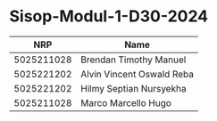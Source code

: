 # Sisop-Modul-1-D30-2024

| NRP | Name |
| ------ | ------ |
|5025211028|Brendan Timothy Manuel|
|5025221202|Alvin Vincent Oswald Reba|
|5025221202|Hilmy Septian Nursyekha|
|5025211028|Marco Marcello Hugo|


